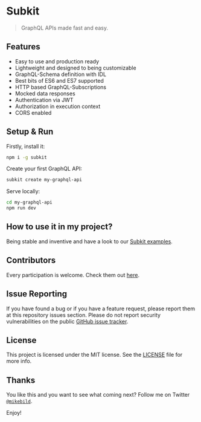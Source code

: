 # Subkit

> GraphQL APIs made fast and easy.

## Features

* Easy to use and production ready
* Lightweight and designed to being customizable
* GraphQL-Schema definition with IDL
* Best bits of ES6 and ES7 supported
* HTTP based GraphQL-Subscriptions
* Mocked data responses
* Authentication via JWT
* Authorization in execution context
* CORS enabled

## Setup & Run

Firstly, install it:

```bash
npm i -g subkit
```

Create your first GraphQL API:

```bash
subkit create my-graphql-api
```

Serve locally:

```bash
cd my-graphql-api
npm run dev
```

## How to use it in my project?

Being stable and inventive and have a look to our [Subkit examples](https://github.com/codecommission/subkit-examples).

## Contributors

Every participation is welcome. Check them out [here](https://github.com/codecommission/subkit/graphs/contributors).

## Issue Reporting

If you have found a bug or if you have a feature request, please report them at this repository issues section. Please do not report security vulnerabilities on the public [GitHub issue tracker](https://github.com/codecommission/subkit/issues).

## License

This project is licensed under the MIT license. See the [LICENSE](LICENSE) file for more info.

## Thanks

You like this and you want to see what coming next? Follow me on Twitter [`@mikebild`](https://twitter.com/mikebild).

Enjoy!
